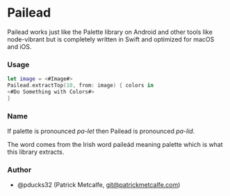 # Pailead

Pailead works just like the Palette library on Android and other tools like node-vibrant but is
completely written in Swift and optimized for macOS and iOS.

### Usage
```swift
let image = <#Image#>
Pailead.extractTop(10, from: image) { colors in
<#Do Something with Colors#>
}
```

### Name

If palette is pronounced *pa-let* then Pailead is pronounced *pa-lid*.

The word comes from the Irish word paileád meaning palette which is what this library extracts.

### Author
- @pducks32 (Patrick Metcalfe, git@patrickmetcalfe.com)
